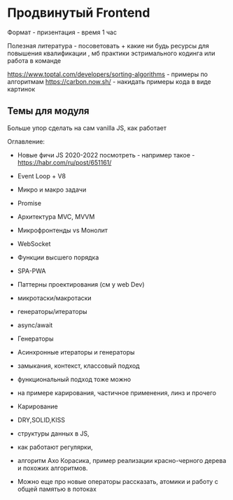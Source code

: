 # Продвинутый Frontend

Формат - призентация - время 1 час 

Полезная литература - посоветовать + какие ни будь ресурсы для повышения квалификации , мб практики эстримального кодинга или работа в команде

https://www.toptal.com/developers/sorting-algorithms - примеры по алгоритмам
https://carbon.now.sh/ - накидать примеры кода в виде картинок

## Темы для модуля

Больше упор сделать на сам vanilla JS, как работает 

Оглавление:
- Новые фичи JS 2020-2022 посмотреть - например такое - https://habr.com/ru/post/651161/
- Event Loop + V8
- Микро и макро задачи
- Promise
- Архитектура MVC, MVVM
- Микрофронтенды vs Монолит
- WebSocket
- Функции высшего порядка
- SPA-PWA
- Паттерны проектирования (см у web Dev)
- микротаски/макротаски
- генераторы/итераторы
- async/await
- Генераторы
- Асинхронные итераторы и генераторы
- замыкания, контекст, классовый подход
- функциональный подход тоже можно 
- на примере карирования, частичное применения, линз и прочего
- Карирование
- DRY,SOLID,KISS

- структуры данных в JS, 
- как работают регулярки, 
- алгоритм Ахо Корасика, пример реализации красно-черного дерева и похожих алгоритмов. 
- Можно еще про новые операторы рассказать, атомики и работу с общей памятью в потоках
